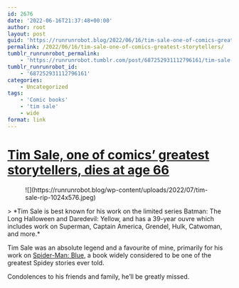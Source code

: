 ```yaml
---
id: 2676
date: '2022-06-16T21:37:48+00:00'
author: root
layout: post
guid: 'https://runrunrobot.blog/2022/06/16/tim-sale-one-of-comics-greatest-storytellers/'
permalink: /2022/06/16/tim-sale-one-of-comics-greatest-storytellers/
tumblr_runrunrobot_permalink:
    - 'https://runrunrobot.tumblr.com/post/687252931112796161/tim-sale-one-of-comics-greatest-storytellers'
tumblr_runrunrobot_id:
    - '687252931112796161'
categories:
    - Uncategorized
tags:
    - 'Comic books'
    - 'tim sale'
    - wide
format: link
---
```


# [Tim Sale, one of comics’ greatest storytellers, dies at age 66](https://www.thepopverse.com/tim-sale-comic-artist-obituary)

<figure class="wp-block-image size-large">![](https://runrunrobot.blog/wp-content/uploads/2022/07/tim-sale-rip-1024x576.jpeg)</figure>> *Tim Sale is best known for his work on the limited series Batman: The Long Halloween and Daredevil: Yellow, and has a 39-year ouvre which includes work on Superman, Captain America, Grendel, Hulk, Catwoman, and more.*

Tim Sale was an absolute legend and a favourite of mine, primarily for his work on [Spider-Man: Blue](https://www.marvel.com/comics/series/2072/spider-man_blue_2002_-_2003), a book widely considered to be one of the greatest Spidey stories ever told.

Condolences to his friends and family, he’ll be greatly missed.